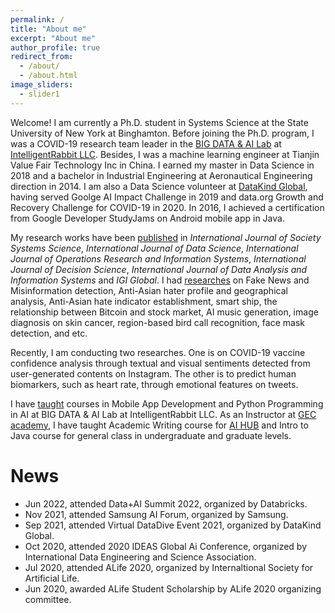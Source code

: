 ```yaml
---
permalink: /
title: "About me"
excerpt: "About me"
author_profile: true
redirect_from: 
  - /about/
  - /about.html
image_sliders:
  - slider1
---
```


Welcome! I am currently a Ph.D. student in Systems Science at the State University of New York at Binghamton. 
Before joining the Ph.D. program, I was a COVID-19 research team leader in the
[BIG DATA & AI Lab](https://intelrabbit.com/research-projects/) 
at [IntelligentRabbit LLC](https://intelrabbit.com/services/). Besides, I was a machine
learning engineer at 
Tianjin Value Fair Technology Inc in China. I earned my master 
in Data Science in 2018 and a bachelor in Industrial Engineering at Aeronautical Engineering direction in 2014. 
I am also a Data Science volunteer at [DataKind Global](https://www.datakind.org/), 
having served Goolge AI Impact Challenge in 2019 and data.org Growth and Recovery Challenge for COVID-19 in 2020.
In 2016, I achieved a certification from Google Developer StudyJams on Android mobile app in Java.

My research works have been [published](publications) in
*International Journal of Society Systems Science*, *International Journal of Data Science*,
*International Journal of Operations Research and Information Systems*,
*International Journal of Decision Science*,
*International Journal of Data Analysis and Information Systems* and *IGI Global*. 
I had [researches](research) on Fake News and Misinformation detection, Anti-Asian hater profile and geographical 
analysis, Anti-Asian hate indicator establishment, smart ship, the relationship between Bitcoin and stock market,
AI music generation, image diagnosis on skin cancer, region-based bird call recognition, face mask detection, and etc. 

Recently, I am conducting two researches. One is on COVID-19 vaccine confidence analysis through textual and visual sentiments detected from
user-generated contents on Instagram. The other is to predict human biomarkers, such as heart rate, through emotional features on tweets.

I have [taught](teaching) courses in Mobile App Development and Python Programming in AI at BIG DATA & AI Lab at IntelligentRabbit LLC.
As an Instructor at [GEC academy](https://www.gecacademy.com/), I have taught Academic Writing course for [AI HUB](https://www.gecacademy.com/ai-hub) and Intro to Java course for general class in undergraduate and graduate levels. 

# News
* Jun 2022, attended Data+AI Summit 2022, organized by Databricks.
* Nov 2021, attended Samsung AI Forum, organized by Samsung.
* Sep 2021, attended Virtual DataDive Event 2021, organized by DataKind Global.
* Oct 2020, attended 2020 IDEAS Global Ai Conference, organized by International Data Engineering and Science Association.
* Jul 2020, attended ALife 2020, organized by Internaltional Society for Artificial Life.
* Jun 2020, awarded ALife Student Scholarship by ALife 2020 organizing committee.
